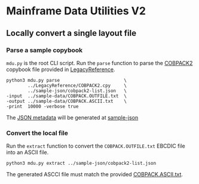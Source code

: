 # Mainframe Data Utilities V2

## Locally convert a single layout file

### Parse a sample copybook

`mdu.py` is the root CLI script. Run the `parse` function to parse the [COBPACK2](/LegacyReference/COBPACK2.cpy) copybook file provided in [LegacyReference](/LegacyReference).

```
python3 mdu.py parse                        \
        ../LegacyReference/COBPACK2.cpy     \
        ../sample-json/cobpack2-list.json   \
-input  ../sample-data/COBPACK.OUTFILE.txt  \
-output ../sample-data/COBPACK.ASCII.txt    \
-print  10000 -verbose true
```

The [JSON metadata](/sample-json/cobpack2-list.json) will be generated at [sample-json](/sample-json)

### Convert the local file

Run the `extract` function to convert the `COBPACK.OUTFILE.txt` EBCDIC file into an ASCII file.

```
python3 mdu.py extract ../sample-json/cobpack2-list.json
```

The generated ASCCI file must match the provided [COBPACK.ASCII.txt](/sample-data/COBPACK.ASCII.txt).